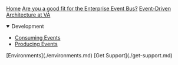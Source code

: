 [Home](./home.md)
[Are you a good fit for the Enterprise Event Bus?](./get-started.md)
[Event-Driven Architecture at VA](./intro-to-eda.md)
<details open>
  <summary>Development</summary>

  * [Consuming Events](https://github.com/department-of-veterans-affairs/ves-event-bus-apps/wiki)
  * [Producing Events](./produce-events.md)

</details open>
[Environments](./environments.md)
[Get Support](./get-support.md)